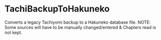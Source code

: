 # TachiBackupToHakuneko
Converts a legacy Tachiyomi backup to a Hakuneko database file. NOTE: Some sources will have to be manually changed/entered &amp; Chapters read is not kept.
